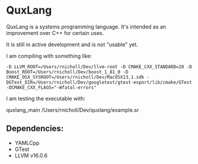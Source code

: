 # QuxLang

QuxLang is a systems programming language. It's intended as an improvement over C++ for certain uses.

It is still in active development and is not "usable" yet.

I am compiling with something like:
```
-D LLVM_ROOT=/Users/rnicholl/Dev/llvm-root -D CMAKE_CXX_STANDARD=20 -D Boost_ROOT=/Users/rnicholl/Dev/boost_1_81_0 -D CMAKE_OSX_SYSROOT=/Users/rnicholl/Dev/MacOSX13.1.sdk -DGTest_DIR=/Users/rnicholl/Dev/googletest/gtest-export/lib/cmake/GTest -DCMAKE_CXX_FLAGS="-Wfatal-errors"
```

I am testing the executable with:

quxlang_main /Users/rnicholl/Dev/quxlang/example.sr

## Dependencies: 

* YAMLCpp
* GTest
* LLVM v16.0.6

